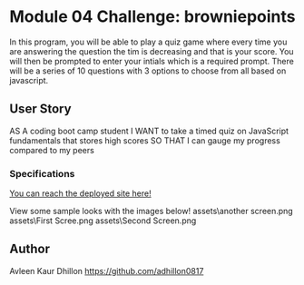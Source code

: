 # Module 04 Challenge: browniepoints

In this program, you will be able to play a quiz game where every time you are answering the question the tim is decreasing and that is your score. You will then be prompted to enter your intials which is a required prompt. There will be a series of 10 questions with 3 options to choose from all based on javascript.

## User Story

AS A coding boot camp student
I WANT to take a timed quiz on JavaScript fundamentals that stores high scores
SO THAT I can gauge my progress compared to my peers

### Specifications

[You can reach the deployed site here!](https://adhillon0817.github.io/browniepoints/)

View some sample looks with the images below!
assets\another screen.png
assets\First Scree.png
assets\Second Screen.png

## Author
Avleen Kaur Dhillon https://github.com/adhillon0817 